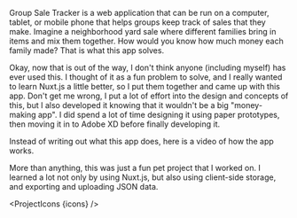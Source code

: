 <script lang="ts">
  import SEO from "$components/SEO.svelte"
  import ProjectIcons from "$components/ProjectIcons.svelte"
  let icons = [
  ]
</script>

<SEO title="Group Sale Tracker" />

Group Sale Tracker is a web application that can be run on a computer, tablet, or mobile phone that helps groups keep track of sales that they make. Imagine a neighborhood yard sale where different families bring in items and mix them together. How would you know how much money each family made? That is what this app solves.

<!-- Group Sale Tracker screenshot -->

Okay, now that is out of the way, I don't think anyone (including myself) has ever used this. I thought of it as a fun problem to solve, and I really wanted to learn Nuxt.js a little better, so I put them together and came up with this app. Don't get me wrong, I put a lot of effort into the design and concepts of this, but I also developed it knowing that it wouldn't be a big "money-making app". I did spend a lot of time designing it using paper prototypes, then moving it in to Adobe XD before finally developing it.

Instead of writing out what this app does, here is a video of how the app works.

<!-- video -->

More than anything, this was just a fun pet project that I worked on. I learned a lot not only by using Nuxt.js, but also using client-side storage, and exporting and uploading JSON data.

<ProjectIcons {icons} />